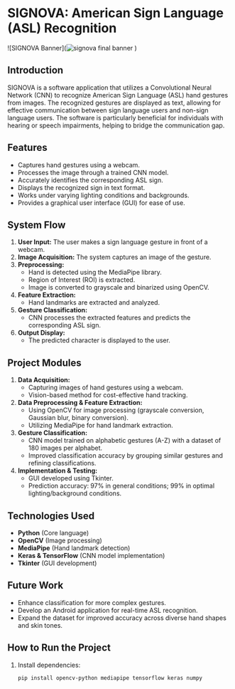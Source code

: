# SIGNOVA: American Sign Language (ASL) Recognition 

![SIGNOVA Banner](![signova final banner](https://github.com/user-attachments/assets/ddcdbef4-a0d8-43f2-8946-4bcec4715964)
)

## Introduction
SIGNOVA is a software application that utilizes a Convolutional Neural Network (CNN) to recognize American Sign Language (ASL) hand gestures from images. The recognized gestures are displayed as text, allowing for effective communication between sign language users and non-sign language users. The software is particularly beneficial for individuals with hearing or speech impairments, helping to bridge the communication gap.

## Features
- Captures hand gestures using a webcam.
- Processes the image through a trained CNN model.
- Accurately identifies the corresponding ASL sign.
- Displays the recognized sign in text format.
- Works under varying lighting conditions and backgrounds.
- Provides a graphical user interface (GUI) for ease of use.

## System Flow
1. **User Input:** The user makes a sign language gesture in front of a webcam.
2. **Image Acquisition:** The system captures an image of the gesture.
3. **Preprocessing:**
   - Hand is detected using the MediaPipe library.
   - Region of Interest (ROI) is extracted.
   - Image is converted to grayscale and binarized using OpenCV.
4. **Feature Extraction:**
   - Hand landmarks are extracted and analyzed.
5. **Gesture Classification:**
   - CNN processes the extracted features and predicts the corresponding ASL sign.
6. **Output Display:**
   - The predicted character is displayed to the user.

## Project Modules
1. **Data Acquisition:**
   - Capturing images of hand gestures using a webcam.
   - Vision-based method for cost-effective hand tracking.
2. **Data Preprocessing & Feature Extraction:**
   - Using OpenCV for image processing (grayscale conversion, Gaussian blur, binary conversion).
   - Utilizing MediaPipe for hand landmark extraction.
3. **Gesture Classification:**
   - CNN model trained on alphabetic gestures (A-Z) with a dataset of 180 images per alphabet.
   - Improved classification accuracy by grouping similar gestures and refining classifications.
4. **Implementation & Testing:**
   - GUI developed using Tkinter.
   - Prediction accuracy: 97% in general conditions; 99% in optimal lighting/background conditions.

## Technologies Used
- **Python** (Core language)
- **OpenCV** (Image processing)
- **MediaPipe** (Hand landmark detection)
- **Keras & TensorFlow** (CNN model implementation)
- **Tkinter** (GUI development)

## Future Work
- Enhance classification for more complex gestures.
- Develop an Android application for real-time ASL recognition.
- Expand the dataset for improved accuracy across diverse hand shapes and skin tones.

## How to Run the Project
1. Install dependencies:
   ```bash
   pip install opencv-python mediapipe tensorflow keras numpy
